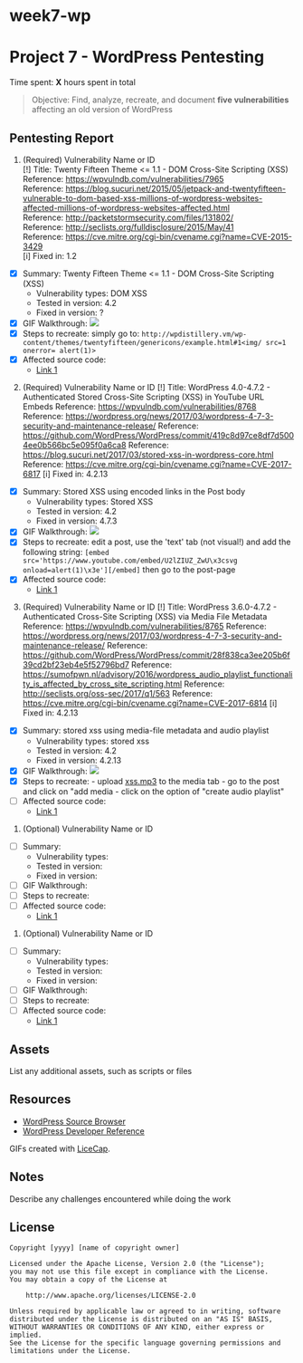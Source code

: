# week7-wp

# Project 7 - WordPress Pentesting

Time spent: **X** hours spent in total

> Objective: Find, analyze, recreate, and document **five vulnerabilities** affecting an old version of WordPress

## Pentesting Report

1. (Required) Vulnerability Name or ID<br>
[!] Title: Twenty Fifteen Theme <= 1.1 - DOM Cross-Site Scripting (XSS)<br>
    Reference: https://wpvulndb.com/vulnerabilities/7965<br>
    Reference: https://blog.sucuri.net/2015/05/jetpack-and-twentyfifteen-vulnerable-to-dom-based-xss-millions-of-wordpress-websites-affected-millions-of-wordpress-websites-affected.html<br>
    Reference: http://packetstormsecurity.com/files/131802/<br>
    Reference: http://seclists.org/fulldisclosure/2015/May/41<br>
    Reference: https://cve.mitre.org/cgi-bin/cvename.cgi?name=CVE-2015-3429<br>
[i] Fixed in: 1.2<br>

  - [x] Summary: Twenty Fifteen Theme <= 1.1 - DOM Cross-Site Scripting (XSS)
    - Vulnerability types: DOM XSS
    - Tested in version: 4.2
    - Fixed in version: ?
  - [x] GIF Walkthrough: ![](https://github.com/alfasin/week7-wp/blob/master/CVE1.gif)
  - [x] Steps to recreate: simply go to: `http://wpdistillery.vm/wp-content/themes/twentyfifteen/genericons/example.html#1<img/ src=1 onerror= alert(1)>`
  - [x] Affected source code:
    - [Link 1](https://github.com/Automattic/Genericons/commit/798ac98579dd72dfdb11bdee3e7bebf01cffb1f7)
    
2. (Required) Vulnerability Name or ID
[!] Title: WordPress  4.0-4.7.2 - Authenticated Stored Cross-Site Scripting (XSS) in YouTube URL Embeds
    Reference: https://wpvulndb.com/vulnerabilities/8768
    Reference: https://wordpress.org/news/2017/03/wordpress-4-7-3-security-and-maintenance-release/
    Reference: https://github.com/WordPress/WordPress/commit/419c8d97ce8df7d5004ee0b566bc5e095f0a6ca8
    Reference: https://blog.sucuri.net/2017/03/stored-xss-in-wordpress-core.html
    Reference: https://cve.mitre.org/cgi-bin/cvename.cgi?name=CVE-2017-6817
[i] Fixed in: 4.2.13

  - [x] Summary: Stored XSS using encoded links in the Post body
    - Vulnerability types: Stored XSS
    - Tested in version: 4.2
    - Fixed in version: 4.7.3
  - [x] GIF Walkthrough: ![](https://github.com/alfasin/week7-wp/blob/master/CVE2.gif)
  - [x] Steps to recreate: edit a post, use the 'text' tab (not visual!) and add the following string: `[embed src='https://www.youtube.com/embed/U2lZIUZ_ZwU\x3csvg onload=alert(1)\x3e'][/embed]` then go to the post-page
  - [x] Affected source code:
    - [Link 1](https://github.com/WordPress/WordPress/commit/419c8d97ce8df7d5004ee0b566bc5e095f0a6ca8)
    
3. (Required) Vulnerability Name or ID
[!] Title: WordPress 3.6.0-4.7.2 - Authenticated Cross-Site Scripting (XSS) via Media File Metadata
    Reference: https://wpvulndb.com/vulnerabilities/8765
    Reference: https://wordpress.org/news/2017/03/wordpress-4-7-3-security-and-maintenance-release/
    Reference: https://github.com/WordPress/WordPress/commit/28f838ca3ee205b6f39cd2bf23eb4e5f52796bd7
    Reference: https://sumofpwn.nl/advisory/2016/wordpress_audio_playlist_functionality_is_affected_by_cross_site_scripting.html
    Reference: http://seclists.org/oss-sec/2017/q1/563
    Reference: https://cve.mitre.org/cgi-bin/cvename.cgi?name=CVE-2017-6814
[i] Fixed in: 4.2.13

  - [x] Summary: stored xss using media-file metadata and audio playlist
    - Vulnerability types: stored xss
    - Tested in version: 4.2
    - Fixed in version: 4.2.13
  - [x] GIF Walkthrough: ![](https://github.com/alfasin/week7-wp/blob/master/CVE3.gif)
  - [x] Steps to recreate: 
        - upload [xss.mp3](https://github.com/alfasin/week7-wp/blob/master/xss.mp3) to the media tab
        - go to the post and click on "add media
        - click on the option of "create audio playlist"
  - [ ] Affected source code:
    - [Link 1](https://github.com/WordPress/WordPress/commit/28f838ca3ee205b6f39cd2bf23eb4e5f52796bd7)
    
1. (Optional) Vulnerability Name or ID
  - [ ] Summary: 
    - Vulnerability types:
    - Tested in version:
    - Fixed in version: 
  - [ ] GIF Walkthrough: 
  - [ ] Steps to recreate: 
  - [ ] Affected source code:
    - [Link 1](https://core.trac.wordpress.org/browser/tags/version/src/source_file.php)
1. (Optional) Vulnerability Name or ID
  - [ ] Summary: 
    - Vulnerability types:
    - Tested in version:
    - Fixed in version: 
  - [ ] GIF Walkthrough: 
  - [ ] Steps to recreate: 
  - [ ] Affected source code:
    - [Link 1](https://core.trac.wordpress.org/browser/tags/version/src/source_file.php) 

## Assets

List any additional assets, such as scripts or files

## Resources

- [WordPress Source Browser](https://core.trac.wordpress.org/browser/)
- [WordPress Developer Reference](https://developer.wordpress.org/reference/)

GIFs created with [LiceCap](http://www.cockos.com/licecap/).

## Notes

Describe any challenges encountered while doing the work

## License

    Copyright [yyyy] [name of copyright owner]

    Licensed under the Apache License, Version 2.0 (the "License");
    you may not use this file except in compliance with the License.
    You may obtain a copy of the License at

        http://www.apache.org/licenses/LICENSE-2.0

    Unless required by applicable law or agreed to in writing, software
    distributed under the License is distributed on an "AS IS" BASIS,
    WITHOUT WARRANTIES OR CONDITIONS OF ANY KIND, either express or implied.
    See the License for the specific language governing permissions and
    limitations under the License.
